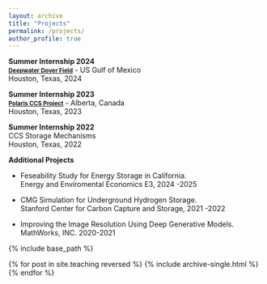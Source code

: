 ```yaml
---
layout: archive
title: "Projects"
permalink: /projects/
author_profile: true
---
```


<b> Summer Internship 2024 </b> <br>
<b><a style="font-size:1.2vw;" href="https://www.shell.us/about-us/news-and-insights/media/2023-media-releases/shell-takes-investment-decision-at-dover-in-us-gulf-of-mexico.html#vanity-aHR0cHM6Ly93d3cuc2hlbGwudXMvbWVkaWEvMjAyMy1tZWRpYS1yZWxlYXNlcy9zaGVsbC10YWtlcy1pbnZlc3RtZW50LWRlY2lzaW9uLWF0LWRvdmVyLWluLXVzLWd1bGYtb2YtbWV4aWNvLmh0bWw"> Deepwater Dover Field</a></b> - US Gulf of Mexico<br>
Houston, Texas, 2024 <br>

<b> Summer Internship 2023 </b> <br>
<b><a style="font-size:1.2vw;" href="https://www.shell.com/news-and-insights/newsroom/news-and-media-releases/2024/shell-to-build-carbon-capture-and-storage-projects-in-canada.html"> Polaris CCS Project</a></b> - Alberta, Canada<br>
Houston, Texas, 2023 <br>

<b> Summer Internship 2022 </b> <br>
CCS Storage Mechanisms <br>
Houston, Texas, 2022 <br>

<b> Additional Projects </b> <br>
- Feseability Study for Energy Storage in California. <br>
Energy and Enviromental Economics E3, 2024 -2025 <br>

- CMG Simulation for Underground Hydrogen Storage. <br>
Stanford Center for Carbon Capture and Storage, 2021 -2022 <br>

- Improving the Image Resolution Using Deep Generative Models. <br>
MathWorks, INC. 2020-2021 <br>


{% include base_path %}

{% for post in site.teaching reversed %}
  {% include archive-single.html %}
{% endfor %}
